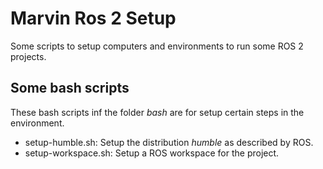 # Marvin Ros 2 Setup

Some scripts to setup computers and environments to run some ROS 2 projects.

## Some bash scripts

These bash scripts inf the folder *bash* are for setup certain steps in the environment.

* setup-humble.sh: Setup the distribution *humble* as described by ROS.
* setup-workspace.sh: Setup a ROS workspace for the project.


